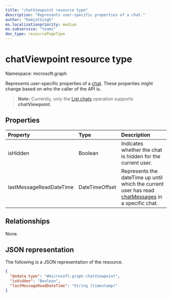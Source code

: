 ```yaml
---
title: "chatViewpoint resource type"
description: "Represents user-specific properties of a chat."
author: "RamjotSingh"
ms.localizationpriority: medium
ms.subservice: "teams"
doc_type: resourcePageType
---
```


# chatViewpoint resource type

Namespace: microsoft.graph

Represents user-specific properties of a [chat](../resources/chat.md). These properties might change based on who the caller of the API is.

> **Note:** Currently, only the [List chats](../api/chat-list.md) operation supports **chatViewpoint**.

## Properties
|Property|Type|Description|
|:---|:---|:---|
|isHidden|Boolean|Indicates whether the chat is hidden for the current user.|
|lastMessageReadDateTime|DateTimeOffset|Represents the dateTime up until which the current user has read [chatMessages](../resources/chatmessage.md) in a specific chat.|

## Relationships
None.

## JSON representation
The following is a JSON representation of the resource.
<!-- {
  "blockType": "resource",
  "@odata.type": "microsoft.graph.chatViewpoint"
}
-->
``` json
{
  "@odata.type": "#microsoft.graph.chatViewpoint",
  "isHidden": "Boolean",
  "lastMessageReadDateTime": "String (timestamp)"
}
```

